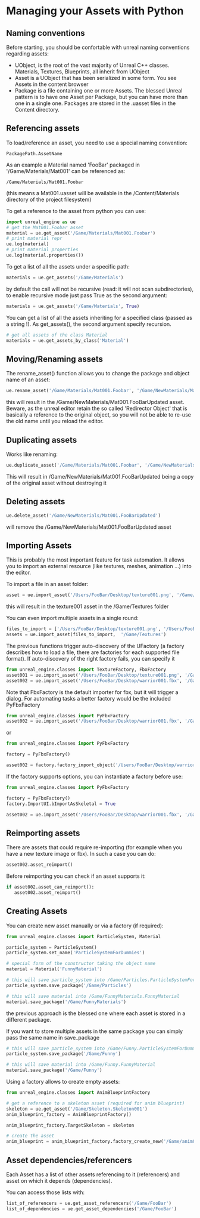 Managing your Assets with Python
=

Naming conventions
-

Before starting, you should be confortable with unreal naming conventions regarding assets:

* UObject, is the root of the vast majority of Unreal C++ classes. Materials, Textures, Blueprints, all inherit from UObject
* Asset is a UObject that has been serialized in some form. You see Assets in the content browser
* Package is a file containing one or more Assets. The blessed Unreal pattern is to have one Asset per Package, but you can have more than one in a single one. Packages are stored in the .uasset files in the Content directory.


Referencing assets
-

To load/reference an asset, you need to use a special naming convention:

```
PackagePath.AssetName
```

As an example a Material named 'FooBar' packaged in '/Game/Materials/Mat001' can be referenced as:

```
/Game/Materials/Mat001.Foobar
```

(this means a Mat001.uasset will be available in the /Content/Materials directory of the project filesystem)


To get a reference to the asset from python you can use:

```python
import unreal_engine as ue
# get the Mat001.Foobar asset
material = ue.get_asset('/Game/Materials/Mat001.Foobar')
# print material repr
ue.log(material)
# print material properties
ue.log(material.properties())
```

To get a list of all the assets under a specific path:

```python
materials = ue.get_assets('/Game/Materials')
```

by default the call will not be recursive (read: it will not scan subdirectories), to enable recursive mode just pass True as the second argument:

```python
materials = ue.get_assets('/Game/Materials', True)
```

You can get a list of all the assets inheriting for a specified class (passed as a string !). As get_assets(), the second argument specify recursion.

```python
# get all assets of the class Material
materials = ue.get_assets_by_class('Material')
```

Moving/Renaming assets
-

The rename_asset() function allows you to change the package and object name of an asset:

```python
ue.rename_asset('/Game/Materials/Mat001.Foobar', '/Game/NewMaterials/Mat001', 'FooBarUpdated')
```

this will result in the /Game/NewMaterials/Mat001.FooBarUpdated asset. Beware, as the unreal editor retain the so called 'Redirector Object' that is basically a reference to the original object, so you will not be able to re-use the old name until you reload the editor.

Duplicating assets
-

Works like renaming:

```python
ue.duplicate_asset('/Game/Materials/Mat001.Foobar', '/Game/NewMaterials/Mat001', 'FooBarUpdated')
```

This will result in /Game/NewMaterials/Mat001.FooBarUpdated being a copy of the original asset without destroying it

Deleting assets
-

```python
ue.delete_asset('/Game/NewMaterials/Mat001.FooBarUpdated')
```

will remove the /Game/NewMaterials/Mat001.FooBarUpdated asset


Importing Assets
-

This is probably the most important feature for task automation. It allows you to import an external resource (like textures, meshes, animation ...) into the editor.

To import a file in an asset folder:

```python
asset = ue.import_asset('/Users/FooBar/Desktop/texture001.png', '/Game/Textures')
```

this will result in the texture001 asset in the /Game/Textures folder

You can even import multiple assets in a single round:

```python
files_to_import = ['/Users/FooBar/Desktop/texture001.png', '/Users/FooBar/Desktop/texture002.png', '/Users/FooBar/Desktop/texture001.png', '/Users/FooBar/Desktop/texture003,png']
assets = ue.import_asset(files_to_import,  '/Game/Textures')
```

The previous functions trigger auto-discovery of the UFactory (a factory describes how to load a file, there are factories for each supported file format). If auto-discovery of the right factory fails, you can specify it

```python
from unreal_engine.classes import TextureFactory, FbxFactory
asset001 = ue.import_asset('/Users/FooBar/Desktop/texture001.png', '/Game/Textures', TextureFactory)
asset002 = ue.import_asset('/Users/FooBar/Desktop/warrior001.fbx', '/Game/Meshes', FbxFactory)
```

Note that FbxFactory is the default importer for fbx, but it will trigger a dialog. For automating tasks a better factory would be the included PyFbxFactory

```python
from unreal_engine.classes import PyFbxFactory
asset002 = ue.import_asset('/Users/FooBar/Desktop/warrior001.fbx', '/Game/Meshes', PyFbxFactory)
```

or

```python
from unreal_engine.classes import PyFbxFactory

factory = PyFbxFactory()

asset002 = factory.factory_import_object('/Users/FooBar/Desktop/warrior001.fbx', '/Game/Meshes')
```

If the factory supports options, you can instantiate a factory before use:

```python
from unreal_engine.classes import PyFbxFactory

factory = PyFbxFactory()
factory.ImportUI.bImportAsSkeletal = True

asset002 = ue.import_asset('/Users/FooBar/Desktop/warrior001.fbx', '/Game/Meshes', factory)
```

Reimporting assets
-

There are assets that could require re-importing (for example when you have a new texture image or fbx). In such a case you can do:

```python
asset002.asset_reimport()
```

Before reimporting you can check if an asset supports it:

```python
if asset002.asset_can_reimport():
   asset002.asset_reimport()
```

Creating Assets
-

You can create new asset manually or via a factory (if required):

```python
from unreal_engine.classes import ParticleSystem, Material

particle_system = ParticleSystem()
particle_system.set_name('ParticleSystemForDummies')

# special form of the constructor taking the object name
material = Material('FunnyMaterial')

# this will save particle_system into /Game/Particles.ParticleSystemForDummies
particle_system.save_package('/Game/Particles')

# this will save material into /Game/FunnyMaterials.FunnyMaterial
material.save_package('/Game/FunnyMaterials')
```

the previous approach is the blessed one where each asset is stored in a different package.

If you want to store multiple assets in the same package you can simply pass the same name in save_package

```python
# this will save particle_system into /Game/Funny.ParticleSystemForDummies
particle_system.save_package('/Game/Funny')

# this will save material into /Game/Funny.FunnyMaterial
material.save_package('/Game/Funny')
```

Using a factory allows to create empty assets:

```python
from unreal_engine.classes import AnimBlueprintFactory

# get a reference to a skeleton asset (required for anim blueprint)
skeleton = ue.get_asset('/Game/Skeleton.Skeleton001')
anim_blueprint_factory = AnimBlueprintFactory()

anim_blueprint_factory.TargetSkeleton = skeleton

# create the asset
anim_blueprint = anim_blueprint_factory.factory_create_new('/Game/anim001')
```

Asset dependencies/referencers
-

Each Asset has a list of other assets referencing to it (referencers) and asset on which it depends (dependencies).

You can access those lists with:

```python
list_of_referencers = ue.get_asset_referencers('/Game/FooBar')
list_of_dependencies = ue.get_asset_dependencies('/Game/FooBar')
```
